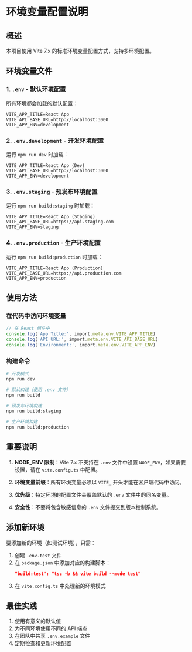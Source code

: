 # 环境变量配置说明

## 概述

本项目使用 Vite 7.x 的标准环境变量配置方式，支持多环境配置。

## 环境变量文件

### 1. `.env` - 默认环境配置
所有环境都会加载的默认配置：
```
VITE_APP_TITLE=React App
VITE_API_BASE_URL=http://localhost:3000
VITE_APP_ENV=development
```

### 2. `.env.development` - 开发环境配置
运行 `npm run dev` 时加载：
```
VITE_APP_TITLE=React App (Dev)
VITE_API_BASE_URL=http://localhost:3000
VITE_APP_ENV=development
```

### 3. `.env.staging` - 预发布环境配置
运行 `npm run build:staging` 时加载：
```
VITE_APP_TITLE=React App (Staging)
VITE_API_BASE_URL=https://api.staging.com
VITE_APP_ENV=staging
```

### 4. `.env.production` - 生产环境配置
运行 `npm run build:production` 时加载：
```
VITE_APP_TITLE=React App (Production)
VITE_API_BASE_URL=https://api.production.com
VITE_APP_ENV=production
```

## 使用方法

### 在代码中访问环境变量
```typescript
// 在 React 组件中
console.log('App Title:', import.meta.env.VITE_APP_TITLE)
console.log('API URL:', import.meta.env.VITE_API_BASE_URL)
console.log('Environment:', import.meta.env.VITE_APP_ENV)
```

### 构建命令
```bash
# 开发模式
npm run dev

# 默认构建（使用 .env 文件）
npm run build

# 预发布环境构建
npm run build:staging

# 生产环境构建
npm run build:production
```

## 重要说明

1. **NODE_ENV 限制**：Vite 7.x 不支持在 `.env` 文件中设置 `NODE_ENV`，如果需要设置，请在 `vite.config.ts` 中配置。

2. **环境变量前缀**：所有环境变量必须以 `VITE_` 开头才能在客户端代码中访问。

3. **优先级**：特定环境的配置文件会覆盖默认的 `.env` 文件中的同名变量。

4. **安全性**：不要将包含敏感信息的 `.env` 文件提交到版本控制系统。

## 添加新环境

要添加新的环境（如测试环境），只需：

1. 创建 `.env.test` 文件
2. 在 `package.json` 中添加对应的构建脚本：
   ```json
   "build:test": "tsc -b && vite build --mode test"
   ```
3. 在 `vite.config.ts` 中处理新的环境模式

## 最佳实践

1. 使用有意义的默认值
2. 为不同环境使用不同的 API 端点
3. 在团队中共享 `.env.example` 文件
4. 定期检查和更新环境配置 